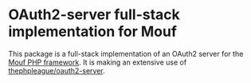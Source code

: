 OAuth2-server full-stack implementation for Mouf
================================================

This package is a full-stack implementation of an OAuth2 server for the [Mouf PHP framework](http://mouf-php.com).
It is making an extensive use of [thephpleague/oauth2-server](https://github.com/thephpleague/oauth2-server).

